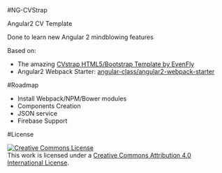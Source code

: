 #NG-CVStrap

Angular2 CV Template

Done to learn new Angular 2 mindblowing features

Based on:

- The amazing [CVstrap HTML5/Bootstrap Template by EvenFly](https://github.com/srizon/cvstrap)
- Angular2 Webpack Starter: [angular-class/angular2-webpack-starter](https://github.com/angular-class/angular2-webpack-starter)

#Roadmap

- Install Webpack/NPM/Bower modules
- Components Creation
- JSON service
- Firebase Support

#License

<a rel="license" href="http://creativecommons.org/licenses/by/4.0/"><img alt="Creative Commons License" style="border-width:0" src="https://i.creativecommons.org/l/by/4.0/80x15.png" /></a><br />This work is licensed under a <a rel="license" href="http://creativecommons.org/licenses/by/4.0/">Creative Commons Attribution 4.0 International License</a>.